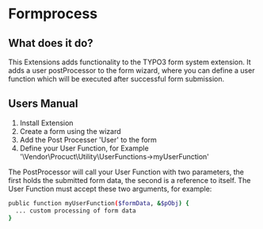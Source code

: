 # Formprocess #

## What does it do? ##

This Extensions adds functionality to the TYPO3 form system extension. It adds a user postProcessor to the form wizard, where you can define a user function which will be executed after successful form submission.

## Users Manual ##

 1. Install Extension
 2. Create a form using the wizard
 3. Add the Post Processer 'User' to the form
 4. Define your User Function, for Example '\Vendor\Procuct\Utility\UserFunctions->myUserFunction'
 
The PostProcessor will call your User Function with two parameters, the first holds the submitted form data, the second is a reference to itself.
The User Function must accept these two arguments, for example:

```sh
public function myUserFunction($formData, &$pObj) {
  ... custom processing of form data
}
```
